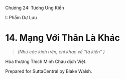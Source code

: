  

Chương 24: Tương Ưng Kiến

I: Phẩm Dự Lưu

# 14\. Mạng Với Thân Là Khác

> _(Như các kinh trên, chỉ khác về “tà kiến” )_

Hòa thượng Thích Minh Châu dịch Việt.

Prepared for SuttaCentral by Blake Walsh.